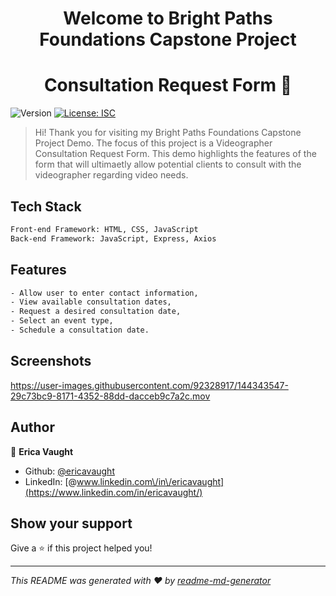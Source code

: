 <h1 align="center">Welcome to Bright Paths Foundations Capstone Project</h1>
<h1 align="center">Consultation Request Form 👋</h1>
<p>
  <img alt="Version" src="https://img.shields.io/badge/version-1.0.0-blue.svg?cacheSeconds=2592000" />
  <a href="#" target="_blank">
    <img alt="License: ISC" src="https://img.shields.io/badge/License-ISC-yellow.svg" />
  </a>
</p>

> Hi! Thank you for visiting my Bright Paths Foundations Capstone Project Demo. The focus of this project is a Videographer Consultation Request Form. This demo highlights the features of the form that will ultimaetly allow potential clients to consult with the videographer regarding video needs.  

## Tech Stack

```sh
Front-end Framework: HTML, CSS, JavaScript
Back-end Framework: JavaScript, Express, Axios
```

## Features

```sh
- Allow user to enter contact information,
- View available consultation dates,
- Request a desired consultation date,
- Select an event type,
- Schedule a consultation date.
```
## Screenshots

https://user-images.githubusercontent.com/92328917/144343547-29c73bc9-8171-4352-88dd-dacceb9c7a2c.mov

## Author

👤 **Erica Vaught**

* Github: [@ericavaught](https://github.com/ericawv)
* LinkedIn: [@www.linkedin.com\/in\/ericavaught](https://www.linkedin.com/in/ericavaught/)

## Show your support

Give a ⭐️ if this project helped you!

***
_This README was generated with ❤️ by [readme-md-generator](https://github.com/kefranabg/readme-md-generator)_
